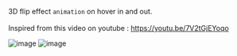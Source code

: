 3D flip effect <code>animation</code> on hover in and out.<br><br>
Inspired from this video on youtube : https://youtu.be/7V2tGjEYoqo

![image](https://user-images.githubusercontent.com/118472029/203091363-8776b9ef-51dc-46ce-94c6-bf9f1d9c0d7a.png)
![image](https://user-images.githubusercontent.com/118472029/203091417-b1d830bd-8091-48fb-906b-e78b7743647f.png)
